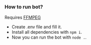 ### How to run bot?
Requires [FFMPEG](https://ffmpeg.org/)
- Create .env file and fill it.
- Install all dependencies with `npm i`.
- Now you can run the bot with `node .`.
